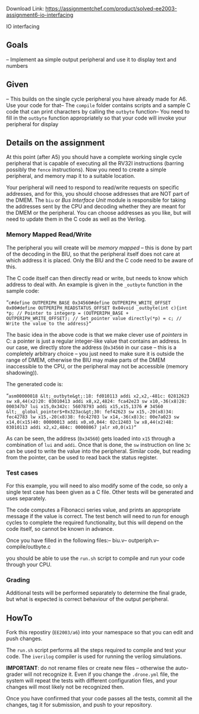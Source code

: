 Download Link: https://assignmentchef.com/product/solved-ee2003-assignment6-io-interfacing
<br>



IO interfacing

## Goals

– Implement aa simple output peripheral and use it to display text and numbers

## Given

– This builds on the single cycle peripheral you have already made for A6. Use your code for that– The `compile` folder contains scripts and a sample C code that can print characters by calling the `outbyte` function– You need to fill in the `outbyte` function appropriately so that your code will invoke your peripheral for display

## Details on the assignment

At this point (after A5) you should have a complete working single cycle peripheral that is capable of executing all the RV32I instructions (barring possibly the `fence` instructions). Now you need to create a simple peripheral, and memory map it to a suitable location.

Your peripheral will need to respond to read/write requests on specific addresses, and for this, you should choose addresses that are NOT part of the DMEM. The `biu` or *Bus Interface Unit* module is responsible for taking the addresses sent by the CPU and decoding whether they are meant for the DMEM or the peripheral. You can choose addresses as you like, but will need to update them in the C code as well as the Verilog.

### Memory Mapped Read/Write

The peripheral you will create will be *memory mapped* – this is done by part of the decoding in the BIU, so that the peripheral itself does not care at which address it is placed. Only the BIU and the C code need to be aware of this.

The C code itself can then directly read or write, but needs to know which address to deal with. An example is given in the `_outbyte` function in the sample code:

“`c#define OUTPERIPH_BASE 0x34560#define OUTPERIPH_WRITE_OFFSET 0x00#define OUTPERIPH_READSTATUS_OFFSET 0x04void _outbyte(int c){int *p; // Pointer to integerp = (OUTPERIPH_BASE + OUTPERIPH_WRITE_OFFSET); // Set pointer value directly(*p) = c; // Write the value to the address}“`

The basic idea in the above code is that we make clever use of *pointers* in C: a pointer is just a regular integer-like value that contains an address. In our case, we directly store the address (`0x34560` in our case – this is a completely arbitrary choice – you just need to make sure it is outside the range of DMEM, otherwise the BIU may make parts of the DMEM inaccessible to the CPU, or the peripheral may not be accessible (memory shadowing)).

The generated code is:

“`asm00000018 &lt;_outbyte&gt;:18: fd010113 addi x2,x2,-481c: 02812623 sw x8,44(x2)20: 03010413 addi x8,x2,4824: fca42e23 sw x10,-36(x8)28: 000347b7 lui x15,0x342c: 56078793 addi x15,x15,1376 # 34560 &lt;__global_pointer$+0x323ac&gt;30: fef42623 sw x15,-20(x8)34: fec42783 lw x15,-20(x8)38: fdc42703 lw x14,-36(x8)3c: 00e7a023 sw x14,0(x15)40: 00000013 addi x0,x0,044: 02c12403 lw x8,44(x2)48: 03010113 addi x2,x2,484c: 00008067 jalr x0,0(x1)“`

As can be seen, the address (`0x34560`) gets loaded into `x15` through a combination of `lui` and `addi`. Once that is done, the `sw` instruction on line `3c` can be used to write the value into the peripheral. Similar code, but reading from the pointer, can be used to read back the status register.

### Test cases

For this example, you will need to also modify some of the code, so only a single test case has been given as a C file. Other tests will be generated and uses separately.

The code computes a Fibonacci series value, and prints an appropriate message if the value is correct. The test bench will need to run for enough cycles to complete the required functionality, but this will depend on the code itself, so cannot be known in advance.

Once you have filled in the following files:– biu.v– outperiph.v– compile/outbyte.c

you should be able to use the `run.sh` script to compile and run your code through your CPU.

### Grading

Additional tests will be performed separately to determine the final grade, but what is expected is correct behaviour of the output peripheral.

## HowTo

Fork this repostiry (`EE2003/a6`) into your namespace so that you can edit and push changes.

The `run.sh` script performs all the steps required to compile and test your code. The `iverilog` compiler is used for running the verilog simulations.

**IMPORTANT**: do not rename files or create new files – otherwise the auto-grader will not recognize it. Even if you change the `.drone.yml` file, the system will repeat the tests with different configuration files, and your changes will most likely not be recognized then.

Once you have confirmed that your code passes all the tests, commit all the changes, tag it for submission, and push to your repository.


